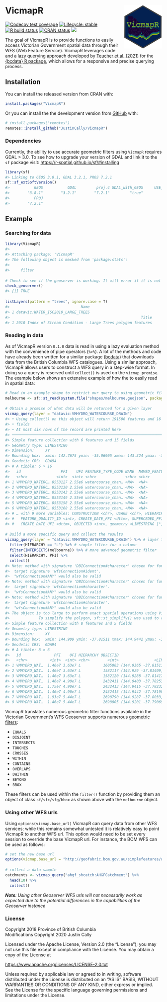 
<!-- README.md is generated from README.Rmd. Please edit that file -->

# VicmapR <img src='man/figures/logo.png' align="right" height="139" />

<!-- badges: start -->

[![Codecov test
coverage](https://codecov.io/gh/JustinCally/VicmapR/branch/master/graph/badge.svg)](https://app.codecov.io/gh/JustinCally/VicmapR?branch=master)
[![Lifecycle:
stable](https://img.shields.io/badge/lifecycle-stable-brightgreen.svg)](https://lifecycle.r-lib.org/articles/stages.html#stable)
[![R build
status](https://github.com/JustinCally/VicmapR/workflows/R-CMD-check/badge.svg)](https://github.com/JustinCally/VicmapR/actions)
[![CRAN
status](https://www.r-pkg.org/badges/version/VicmapR)](https://CRAN.R-project.org/package=VicmapR)
[![](http://cranlogs.r-pkg.org/badges/grand-total/VicmapR?color=ff69b4)](https://cran.r-project.org/package=VicmapR)
<!-- [![Devel version](https://img.shields.io/badge/devel%20version-0.1.3-blue.svg)](https://github.com/JustinCally/VicmapR) -->
<!-- [![Code size](https://img.shields.io/github/languages/code-size/JustinCally/VicmapR.svg)](https://github.com/JustinCally/VicmapR) -->
<!-- badges: end -->

The goal of VicmapR is to provide functions to easily access Victorian
Government spatial data through their WFS (Web Feature Service). VicmapR
leverages code and a lazy querying approach developed by [Teucher et
al. (2021)](https://joss.theoj.org/papers/10.21105/joss.02927) for the
[{bcdata} R package](https://bcgov.github.io/bcdata/), which allows for
a responsive and precise querying process.

## Installation

You can install the released version from CRAN with:

``` r
install.packages("VicmapR")
```

Or you can install the the development version from
[GitHub](https://github.com/) with:

``` r
# install.packages("remotes")
remotes::install_github("JustinCally/VicmapR")
```

### Dependencies

Currently, the ability to use accurate geometric filters using `VicmapR`
requires GDAL &gt; 3.0. To see how to upgrade your version of GDAL and
link it to the `sf` package visit:
<https://r-spatial.github.io/sf/#installing>

``` r
library(sf)
#> Linking to GEOS 3.8.1, GDAL 3.2.1, PROJ 7.2.1
sf::sf_extSoftVersion()
#>           GEOS           GDAL         proj.4 GDAL_with_GEOS     USE_PROJ_H 
#>        "3.8.1"        "3.2.1"        "7.2.1"         "true"         "true" 
#>           PROJ 
#>        "7.2.1"
```

## Example

### Searching for data

``` r
library(VicmapR)
#> 
#> Attaching package: 'VicmapR'
#> The following object is masked from 'package:stats':
#> 
#>     filter

# Check to see if the geoserver is working. It will error if it is not working  
check_geoserver()
#> [1] TRUE

listLayers(pattern = "trees", ignore.case = T)
#>                                Name
#> 1 datavic:WATER_ISC2010_LARGE_TREES
#>                                                           Title
#> 1 2010 Index of Stream Condition - Large Trees polygon features
```

### Reading in data

As of VicmapR version `0.1.0` data is read in using a lazy evaluation
method with the convenience of pipe operators (`%>%`). A lot of the
methods and code have already been written for a similar package
([bcdata](https://github.com/bcgov/bcdata)) that downloads data from the
British Columbia WFS catalogues. Using a similar approach, VicmapR
allows users to construct a WFS query in a step-wise format. In doing so
a query is reserved until `collect()` is used on the `vicmap_promise`.
The example below shows an extensive example of how the to easily read
in spatial data:

``` r
# Read in an example shape to restrict our query to using geometric filtering
melbourne <- sf::st_read(system.file("shapes/melbourne.geojson", package="VicmapR"), quiet = T)

# Obtain a promise of what data will be returned for a given layer
vicmap_query(layer = "datavic:VMHYDRO_WATERCOURSE_DRAIN")
#> • Using collect() on this object will return 191506 features and 16
#> • fields
#> • At most six rows of the record are printed here
#> ────────────────────────────────────────────────────────────────────────────────
#> Simple feature collection with 6 features and 15 fields
#> Geometry type: LINESTRING
#> Dimension:     XY
#> Bounding box:  xmin: 142.7675 ymin: -35.06905 xmax: 143.324 ymax: -35.04559
#> Geodetic CRS:  GDA94
#> # A tibble: 6 × 16
#>   id                  PFI    UFI FEATURE_TYPE_CODE NAME  NAMED_FEATURE_ID ORIGIN
#>   <chr>             <int>  <int> <chr>             <chr> <chr>            <chr> 
#> 1 VMHYDRO_WATERC… 8553127 2.55e6 watercourse_chan… <NA>  <NA>             2     
#> 2 VMHYDRO_WATERC… 8553130 2.55e6 watercourse_chan… <NA>  <NA>             2     
#> 3 VMHYDRO_WATERC… 8553143 2.55e6 watercourse_chan… <NA>  <NA>             2     
#> 4 VMHYDRO_WATERC… 8553149 2.55e6 watercourse_chan… <NA>  <NA>             2     
#> 5 VMHYDRO_WATERC… 8553158 2.55e6 watercourse_chan… <NA>  <NA>             2     
#> 6 VMHYDRO_WATERC… 8553168 2.55e6 watercourse_chan… <NA>  <NA>             2     
#> # … with 9 more variables: CONSTRUCTION <chr>, USAGE <chr>, HIERARCHY <chr>,
#> #   FEATURE_QUALITY_ID <int>, CREATE_DATE_PFI <dttm>, SUPERCEDED_PFI <chr>,
#> #   CREATE_DATE_UFI <dttm>, OBJECTID <int>, geometry <LINESTRING [°]>

# Build a more specific query and collect the results
vicmap_query(layer = "datavic:VMHYDRO_WATERCOURSE_DRAIN") %>% # layer to query
  filter(HIERARCHY == "L") %>% # simple filter for a column
  filter(INTERSECTS(melbourne)) %>% # more advanced geometric filter
  select(HIERARCHY, PFI) %>% 
  collect()
#> Note: method with signature 'DBIConnection#character' chosen for function 'dbQuoteIdentifier',
#>  target signature 'wfsConnection#ident'.
#>  "wfsConnection#ANY" would also be valid
#> Note: method with signature 'DBIConnection#character' chosen for function 'dbQuoteIdentifier',
#>  target signature 'wfsConnection#character'.
#>  "wfsConnection#ANY" would also be valid
#> Note: method with signature 'DBIConnection#character' chosen for function 'dbQuoteString',
#>  target signature 'wfsConnection#character'.
#>  "wfsConnection#ANY" would also be valid
#> The object is too large to perform exact spatial operations using VicmapR. 
#>             To simplify the polygon, sf::st_simplify() was used to reduce the size of the query
#> Simple feature collection with 8 features and 5 fields
#> Geometry type: LINESTRING
#> Dimension:     XY
#> Bounding box:  xmin: 144.909 ymin: -37.81511 xmax: 144.9442 ymax: -37.78198
#> Geodetic CRS:  GDA94
#> # A tibble: 8 × 6
#>   id               PFI    UFI HIERARCHY OBJECTID                        geometry
#>   <chr>          <int>  <int> <chr>        <int>                <LINESTRING [°]>
#> 1 VMHYDRO_WAT…  1.46e7 3.63e7 L          1605003 (144.9365 -37.81511, 144.9359 …
#> 2 VMHYDRO_WAT…  1.46e7 3.63e7 L          1582117 (144.929 -37.81409, 144.9294 -…
#> 3 VMHYDRO_WAT…  1.46e7 3.63e7 L          1582120 (144.9288 -37.81417, 144.9292 …
#> 4 VMHYDRO_WAT…  1.46e7 4.90e7 L          2432411 (144.9403 -37.78253, 144.9401 …
#> 5 VMHYDRO_WAT…  1.75e7 4.90e7 L          2432413 (144.9415 -37.78232, 144.9414 …
#> 6 VMHYDRO_WAT…  1.46e7 4.90e7 L          2432415 (144.9442 -37.78198, 144.9441 …
#> 7 VMHYDRO_WAT…  1.93e7 5.44e7 L          2698790 (144.9287 -37.8033, 144.9186 -…
#> 8 VMHYDRO_WAT…  1.46e7 5.44e7 L          2698805 (144.9201 -37.79069, 144.9202 …
```

VicmapR translates numerous geometric filter functions available in the
Victorian Government’s WFS Geoserver supports numerous [geometric
filters](https://docs.geoserver.org/stable/en/user/tutorials/cql/cql_tutorial.html#geometric-filters):

-   `EQUALS`  
-   `DISJOINT`  
-   `INTERSECTS`  
-   `TOUCHES`  
-   `CROSSES`  
-   `WITHIN`  
-   `CONTAINS`
-   `OVERLAPS`  
-   `DWITHIN`  
-   `BEYOND`  
-   `BBOX`

These filters can be used within the `filter()` function by providing
them an object of class `sf/sfc/sfg/bbox` as shown above with the
`melbourne` object.

### Using other WFS urls

Using `options(vicmap.base_url)` VicmapR can query data from other WFS
services; while this remains somewhat untested it is relatively easy to
point VicmapR to another WFS url. This option would need to be set every
session to override the base VicmapR url. For instance, the BOM WFS can
be used as follows:

``` r
# set the new base url
options(vicmap.base_url = "http://geofabric.bom.gov.au/simplefeatures/ahgf_shcatch/wfs")

# collect a data sample
catchments <- vicmap_query("ahgf_shcatch:AHGFCatchment") %>% 
  head(10) %>% 
  collect()
```

***Note**: Using other Geoserver WFS urls will not necessarily work as
expected due to the potential differences in the capabilities of the
Geoserver instance*

### License

Copyright 2018 Province of British Columbia  
Modifications Copyright 2020 Justin Cally

Licensed under the Apache License, Version 2.0 (the “License”); you may
not use this file except in compliance with the License. You may obtain
a copy of the License at

<https://www.apache.org/licenses/LICENSE-2.0.txt>

Unless required by applicable law or agreed to in writing, software
distributed under the License is distributed on an “AS IS” BASIS,
WITHOUT WARRANTIES OR CONDITIONS OF ANY KIND, either express or implied.
See the License for the specific language governing permissions and
limitations under the License.
